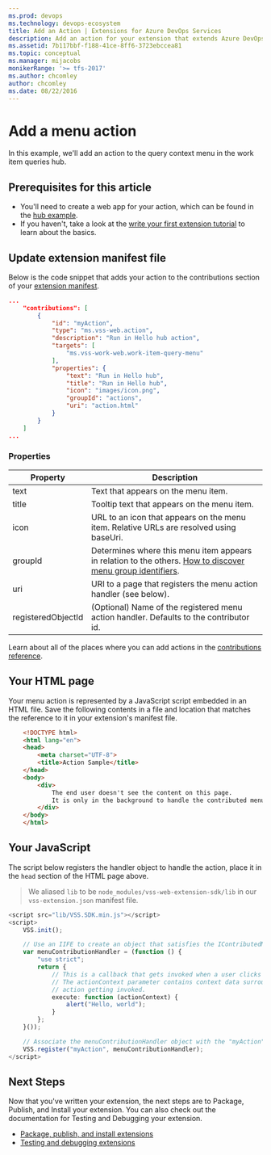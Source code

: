```yaml
---
ms.prod: devops
ms.technology: devops-ecosystem
title: Add an Action | Extensions for Azure DevOps Services
description: Add an action for your extension that extends Azure DevOps Services.
ms.assetid: 7b117bbf-f188-41ce-8ff6-3723ebccea81
ms.topic: conceptual
ms.manager: mijacobs
monikerRange: '>= tfs-2017'
ms.author: chcomley
author: chcomley
ms.date: 08/22/2016
---
```


# Add a menu action
In this example, we'll add an action to the query context menu in the work item queries hub.

## Prerequisites for this article

- You'll need to create a web app for your action, which can be found in the [hub example](./add-hub.md).
- If you haven't, take a look at the [write your first extension tutorial](../get-started/node.md) to learn about the basics.

## Update extension manifest file

Below is the code snippet that adds your action to the contributions section of your [extension manifest](../develop/manifest.md).
```json
...
    "contributions": [
        {
            "id": "myAction",
            "type": "ms.vss-web.action",
            "description": "Run in Hello hub action",
            "targets": [
                "ms.vss-work-web.work-item-query-menu"
            ],
            "properties": {
                "text": "Run in Hello hub",
                "title": "Run in Hello hub",
                "icon": "images/icon.png",
                "groupId": "actions",
                "uri": "action.html"
            }
        }
    ]
...
```

### Properties
| Property           | Description                                                                                                                         
|--------------------|-----------------------------------------------------------------------------------------------------------------|
| text               | Text that appears on the menu item.                                                                         |                  
| title              | Tooltip text that appears on the menu item.                                                                 |                   
| icon               | URL to an icon that appears on the menu item. Relative URLs are resolved using baseUri.                     |                   
| groupId            | Determines where this menu item appears in relation to the others. [How to discover menu group identifiers](../test/discover-menu-group-ids.md). |
| uri                | URI to a page that registers the menu action handler (see below).                                               |                   
| registeredObjectId | (Optional) Name of the registered menu action handler. Defaults to the contributor id.                          |                   

Learn about all of the places where you can add actions in the [contributions reference](../reference/targets/overview.md).

## Your HTML page

Your menu action is represented by a JavaScript script embedded in an HTML file. Save the following contents in a file and location that matches the reference to it 
in your extension's manifest file.

```html
	<!DOCTYPE html>
	<html lang="en">
	<head>
		<meta charset="UTF-8">
		<title>Action Sample</title>
	</head>
	<body>
		<div>
			The end user doesn't see the content on this page.
			It is only in the background to handle the contributed menu item being clicked.
		</div>
	</body>
	</html>
```

## Your JavaScript
The script below registers the handler object to handle the action, place it in the `head` section of the HTML page above.

> We aliased `lib` to be `node_modules/vss-web-extension-sdk/lib` in our `vss-extension.json` manifest file.

```typescript
<script src="lib/VSS.SDK.min.js"></script>
<script>
    VSS.init();

    // Use an IIFE to create an object that satisfies the IContributedMenuSource contract
    var menuContributionHandler = (function () {
        "use strict";
        return {
            // This is a callback that gets invoked when a user clicks the newly contributed menu item
            // The actionContext parameter contains context data surrounding the circumstances of this
            // action getting invoked.
            execute: function (actionContext) {
                alert("Hello, world");
            }
        };
    }());

    // Associate the menuContributionHandler object with the "myAction" menu contribution from the manifest.
    VSS.register("myAction", menuContributionHandler);
</script>
```

## Next Steps

Now that you've written your extension, the next steps are to Package, Publish, and Install your extension. You can also check out the 
documentation for Testing and Debugging your extension. 

* [Package, publish, and install extensions](../publish/overview.md)
* [Testing and debugging extensions](../test/debug-in-browser.md)
